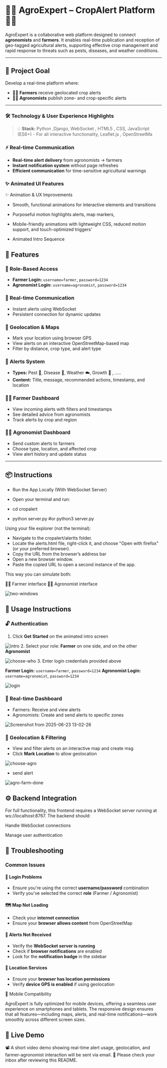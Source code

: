 # 🌾🚜  AgroExpert – CropAlert Platform 🌾🚜

AgroExpert is a collaborative web platform designed to connect **agronomists** and **farmers**. It enables real-time publication and reception of geo-tagged agricultural alerts, supporting effective crop management and rapid response to threats such as pests, diseases, and weather conditions.

---

## 🎯 Project Goal

Develop a real-time platform where:
- 🧑‍🌾 **Farmers** receive geolocated crop alerts
- 🧑‍🔬 **Agronomists** publish zone- and crop-specific alerts

---
### 🛠 Technology & User Experience Highlights

> 💡 **Stack:** Python ,Django, WebSocket , HTML5 , CSS, JavaScript (ES6+) - For all interactive functionality, Leaflet.js , OpenStreetMa

### ⚡ Real-time Communication

- **Real-time alert delivery** from agronomists → farmers
- **Instant notification system** without page refreshes
- **Efficient communication** for time-sensitive agricultural warnings

### ✨ Animated UI Features

✨ Animation & UX Improvements

- Smooth, functional animations for interactive elements and transitions

- Purposeful motion highlights alerts, map markers,

- Mobile-friendly animations with lightweight CSS, reduced motion support, and touch-optimized triggers'

- Animated Intro Sequence

## 🚀 Features

### 👥 Role-Based Access
- **Farmer Login:** `username=farmer`, `password=1234`  
- **Agronomist Login:** `username=agronomist`, `password=1234`

### 📲 Real-time Communication
- Instant alerts using WebSocket
- Persistent connection for dynamic updates

### 📌 Geolocation & Maps
- Mark your location using browser GPS  
- View alerts on an interactive OpenStreetMap-based map  
- Filter by distance, crop type, and alert type

### 🌱 Alerts System
- **Types:** Pest 🐛, Disease 🦠, Weather ☁️, Growth 🌾 , ..... 
- **Content:** Title, message, recommended actions, timestamp, and location

### 🧑‍🌾 Farmer Dashboard
- View incoming alerts with filters and timestamps  
- See detailed advice from agronomists  
- Track alerts by crop and region  

### 🧑‍🔬 Agronomist Dashboard
- Send custom alerts to farmers  
- Choose type, location, and affected crop  
- View alert history and update status  

---

## 📦 Instructions

- Run the App Locally (With WebSocket Server)
- Open your terminal and run:

- cd cropalert
- python server.py #or python3 server.py

Using your file explorer (not the terminal):
  - Navigate to the cropalert/alertts folder.
  - Locate the alerts.html file, right-click it, and choose "Open with firefox" (or your preferred browser).
  - Copy the URL from the browser’s address bar
  - Open a new browser window.
  - Paste the copied URL to open a second instance of the app.

This way you can simulate both:

👨‍🌾 Farmer interface
👨‍🔬 Agronomist interface

![two-windows](https://github.com/user-attachments/assets/c7280c9c-3de5-412f-9877-f1184d3aa8f5)

## 📖 Usage Instructions

### 🔓 Authentication
1. Click **Get Started** on the animated intro screen

![intro](https://github.com/user-attachments/assets/ac5aed85-e4da-4959-a627-3c4b72278ccf)
2. Select your role: **Farmer** on one side, and on the other **Agronomist**

![choose-who](https://github.com/user-attachments/assets/d99ca208-029e-44d3-b28e-ce5d8572314e)
3. Enter login credentials provided above

**Farmer Login:** `username=farmer`, `password=1234`
**Agronomist Login:** `username=agronomist`, `password=1234`

![login](https://github.com/user-attachments/assets/544c0709-090e-44f9-81c6-3637ed8c71e7)
### 📡 Real-time Dashboard
- Farmers: Receive and view alerts
- Agronomists: Create and send alerts to specific zones

![Screenshot from 2025-06-23 13-02-26](https://github.com/user-attachments/assets/1938cd87-85de-496f-a140-06127c180469)

### 📍 Geolocation & Filtering
- View and filter alerts on an interactive map and create msg
- Click **Mark Location** to allow geolocation
  
![choose-agro](https://github.com/user-attachments/assets/acab5254-644c-4a3e-a45d-4503cd13b52d)

- send alert
  
![agro-farm-done](https://github.com/user-attachments/assets/fe41c1d0-f5b6-499e-b28d-4b5bbd2f84f9)

## ⚙️ Backend Integration


For full functionality, this frontend requires a WebSocket server running at ws://localhost:8767. The backend should:

Handle WebSocket connections

Manage user authentication

## 🔧 Troubleshooting  
### Common Issues

#### 🔐 Login Problems

- Ensure you're using the correct **username/password** combination  
- Verify you've selected the correct **role** (Farmer / Agronomist)  

#### 🗺️ Map Not Loading

- Check your **internet connection**  
- Ensure your **browser allows content** from OpenStreetMap  

#### 🚨 Alerts Not Received

- Verify the **WebSocket server is running** 
- Check if **browser notifications** are enabled  
- Look for the **notification badge** in the sidebar  

#### 📍 Location Services

- Ensure your **browser has location permissions**  
- Verify **device GPS is enabled** if using geolocation
  
📱 Mobile Compatibility

AgroExpert is fully optimized for mobile devices, offering a seamless user experience on smartphones and tablets. The responsive design ensures that all features—including maps, alerts, and real-time notifications—work smoothly across different screen sizes.



## 🎥 Live Demo

📽️ A short video demo showing real-time alert usage, geolocation, and farmer-agronomist interaction will be sent via email.
📧 Please check your inbox after reviewing this README.







